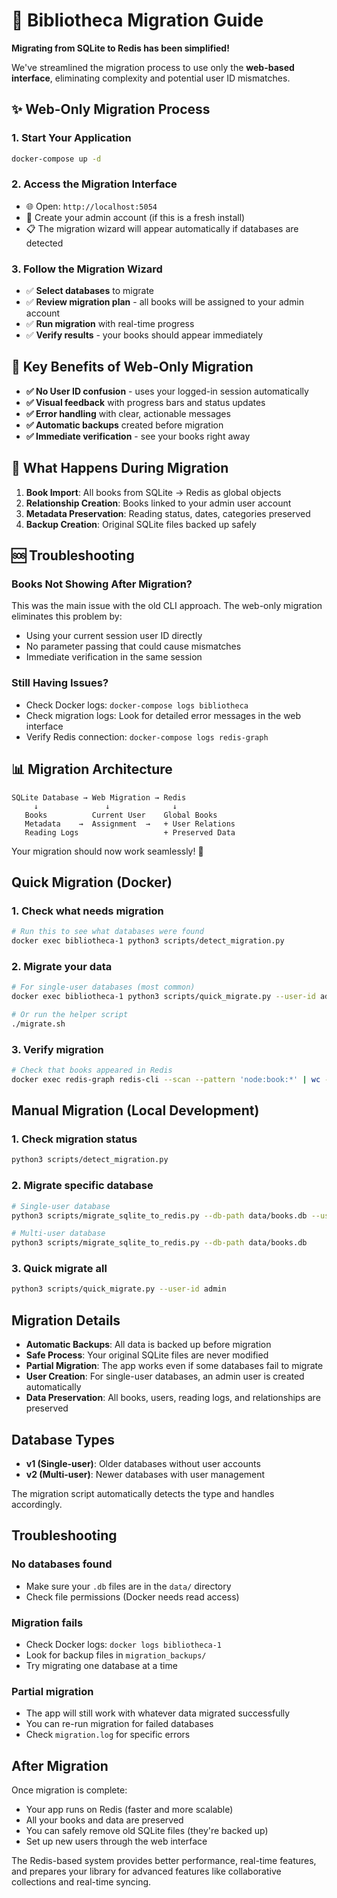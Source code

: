 # 🔄 Bibliotheca Migration Guide

**Migrating from SQLite to Redis has been simplified!** 

We've streamlined the migration process to use only the **web-based interface**, eliminating complexity and potential user ID mismatches.

## ✨ **Web-Only Migration Process**

### **1. Start Your Application**
```bash
docker-compose up -d
```

### **2. Access the Migration Interface**
- 🌐 Open: `http://localhost:5054`
- 🔐 Create your admin account (if this is a fresh install)
- 📋 The migration wizard will appear automatically if databases are detected

### **3. Follow the Migration Wizard**
- ✅ **Select databases** to migrate
- ✅ **Review migration plan** - all books will be assigned to your admin account
- ✅ **Run migration** with real-time progress
- ✅ **Verify results** - your books should appear immediately

## 🎯 **Key Benefits of Web-Only Migration**

- **✅ No User ID confusion** - uses your logged-in session automatically
- **✅ Visual feedback** with progress bars and status updates  
- **✅ Error handling** with clear, actionable messages
- **✅ Automatic backups** created before migration
- **✅ Immediate verification** - see your books right away

## 🔧 **What Happens During Migration**

1. **Book Import**: All books from SQLite → Redis as global objects
2. **Relationship Creation**: Books linked to your admin user account
3. **Metadata Preservation**: Reading status, dates, categories preserved
4. **Backup Creation**: Original SQLite files backed up safely

## 🆘 **Troubleshooting**

### **Books Not Showing After Migration?**
This was the main issue with the old CLI approach. The web-only migration eliminates this problem by:
- Using your current session user ID directly
- No parameter passing that could cause mismatches
- Immediate verification in the same session

### **Still Having Issues?**
- Check Docker logs: `docker-compose logs bibliotheca`
- Check migration logs: Look for detailed error messages in the web interface
- Verify Redis connection: `docker-compose logs redis-graph`

## 📊 **Migration Architecture**

```
SQLite Database → Web Migration → Redis
     ↓               ↓              ↓
   Books          Current User    Global Books
   Metadata    →  Assignment  →   + User Relations
   Reading Logs                   + Preserved Data
```

Your migration should now work seamlessly! 🎉

## Quick Migration (Docker)

### 1. Check what needs migration
```bash
# Run this to see what databases were found
docker exec bibliotheca-1 python3 scripts/detect_migration.py
```

### 2. Migrate your data
```bash
# For single-user databases (most common)
docker exec bibliotheca-1 python3 scripts/quick_migrate.py --user-id admin

# Or run the helper script
./migrate.sh
```

### 3. Verify migration
```bash
# Check that books appeared in Redis
docker exec redis-graph redis-cli --scan --pattern 'node:book:*' | wc -l
```

## Manual Migration (Local Development)

### 1. Check migration status
```bash
python3 scripts/detect_migration.py
```

### 2. Migrate specific database
```bash
# Single-user database
python3 scripts/migrate_sqlite_to_redis.py --db-path data/books.db --user-id admin

# Multi-user database  
python3 scripts/migrate_sqlite_to_redis.py --db-path data/books.db
```

### 3. Quick migrate all
```bash
python3 scripts/quick_migrate.py --user-id admin
```

## Migration Details

- **Automatic Backups**: All data is backed up before migration
- **Safe Process**: Your original SQLite files are never modified
- **Partial Migration**: The app works even if some databases fail to migrate
- **User Creation**: For single-user databases, an admin user is created automatically
- **Data Preservation**: All books, users, reading logs, and relationships are preserved

## Database Types

- **v1 (Single-user)**: Older databases without user accounts
- **v2 (Multi-user)**: Newer databases with user management

The migration script automatically detects the type and handles accordingly.

## Troubleshooting

### No databases found
- Make sure your `.db` files are in the `data/` directory
- Check file permissions (Docker needs read access)

### Migration fails
- Check Docker logs: `docker logs bibliotheca-1`
- Look for backup files in `migration_backups/`
- Try migrating one database at a time

### Partial migration
- The app will still work with whatever data migrated successfully
- You can re-run migration for failed databases
- Check `migration.log` for specific errors

## After Migration

Once migration is complete:
- Your app runs on Redis (faster and more scalable)
- All your books and data are preserved
- You can safely remove old SQLite files (they're backed up)
- Set up new users through the web interface

The Redis-based system provides better performance, real-time features, and prepares your library for advanced features like collaborative collections and real-time syncing.
